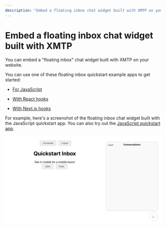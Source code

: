 ```yaml
---
description: "Embed a floating inbox chat widget built with XMTP on your website"
---
```


# Embed a floating inbox chat widget built with XMTP

You can embed a "floating inbox" chat widget built with XMTP on your website.

You can use one of these floating inbox quickstart example apps to get started:

- [For JavaScript](https://github.com/xmtp/xmtp-quickstart-reactjs) 

- [With React hooks](https://github.com/xmtp/xmtp-quickstart-hooks) 

- [With Next.js hooks](https://github.com/xmtp/xmtp-quickstart-hooks-next)

For example, here's a screenshot of the floating inbox chat widget built with the JavaScript quickstart app. You can also try out the [JavaScript quickstart app](https://xmtp-quickstart-reactjs.vercel.app/).

![Screenshot of the floating inbox chat widget](https://raw.githubusercontent.com/xmtp/docs-xmtp-org/main/docs/pages/img/floating-inbox.png)
